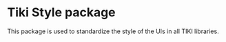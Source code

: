 # Tiki Style package

This package is used to standardize the style of the UIs in all TIKI libraries.